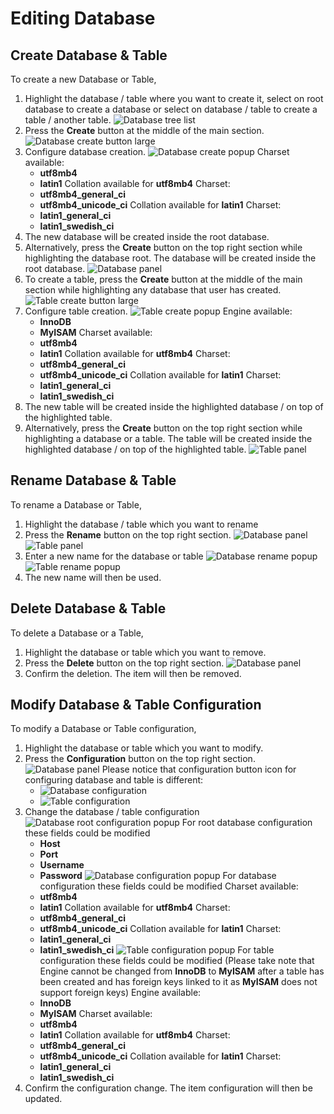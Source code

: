 # Editing Database

## Create Database & Table

To create a new Database or Table,

1. Highlight the database / table where you want to create it, select on root database to create a database or select on database / table to create a table / another table.
   ![Database tree list](Editing-list.png)
2. Press the **Create** button at the middle of the main section.
   ![Database create button large](Editing-create-large.png)
3. Configure database creation.
   ![Database create popup](Editing-database-create-popup.png)
   Charset available:
    * **utf8mb4**
    * **latin1**
   Collation available for **utf8mb4** Charset:
    * **utf8mb4_general_ci**
    * **utf8mb4_unicode_ci**
   Collation available for **latin1** Charset:
    * **latin1_general_ci**
    * **latin1_swedish_ci**
4. The new database will be created inside the root database.
5. Alternatively, press the **Create** button on the top right section while highlighting the database root. The database will be created inside the root database.
   ![Database panel](Editing-panel.png)
6. To create a table, press the **Create** button at the middle of the main section while highlighting any database that user has created.
   ![Table create button large](Editing-create-large.png)
7. Configure table creation.
   ![Table create popup](Editing-table-create-popup.png)
   Engine available:
    * **InnoDB**
    * **MyISAM**
   Charset available:
    * **utf8mb4**
    * **latin1**
   Collation available for **utf8mb4** Charset:
    * **utf8mb4_general_ci**
    * **utf8mb4_unicode_ci**
   Collation available for **latin1** Charset:
    * **latin1_general_ci**
    * **latin1_swedish_ci**
8. The new table will be created inside the highlighted database / on top of the highlighted table.
9. Alternatively, press the **Create** button on the top right section while highlighting a database or a table. The table will be created inside the highlighted database / on top of the highlighted table.
   ![Table panel](Editing-table-panel.png)

## Rename Database & Table

To rename a Database or Table,

1. Highlight the database / table which you want to rename
2. Press the **Rename** button on the top right section.
   ![Database panel](Editing-panel.png)
   ![Table panel](Editing-table-panel.png)
3. Enter a new name for the database or table
   ![Database rename popup](Editing-rename-popup.png)
   ![Table rename popup](Editing-table-rename-popup.png)
4. The new name will then be used.

## Delete Database & Table

To delete a Database or a Table,

1. Highlight the database or table which you want to remove.
2. Press the **Delete** button on the top right section.
   ![Database panel](Editing-panel.png)
3. Confirm the deletion. The item will then be removed.

## Modify Database & Table Configuration

To modify a Database or Table configuration,

1. Highlight the database or table which you want to modify.
2. Press the **Configuration** button on the top right section.
   ![Database panel](Editing-panel.png)
   Please notice that configuration button icon for configuring database and table is different:
    * ![Database configuration](Editing-database-configuration-button.png)
    * ![Table configuration](Editing-table-configuration-button.png)
3. Change the database / table configuration
   ![Database root configuration popup](Editing-database-root-configuration-popup.png)
   For root database configuration these fields could be modified
      * **Host**
      * **Port**
      * **Username**
      * **Password**
   ![Database configuration popup](Editing-database-configuration-popup.png)
   For database configuration these fields could be modified
      Charset available:
      * **utf8mb4**
      * **latin1**
      Collation available for **utf8mb4** Charset:
      * **utf8mb4_general_ci**
      * **utf8mb4_unicode_ci**
      Collation available for **latin1** Charset:
      * **latin1_general_ci**
      * **latin1_swedish_ci**
   ![Table configuration popup](Editing-table-configuration-popup.png)
   For table configuration these fields could be modified (Please take note that Engine cannot be changed from **InnoDB** to **MyISAM** after a table has been created and has foreign keys linked to it as **MyISAM** does not support foreign keys)
      Engine available:
      * **InnoDB**
      * **MyISAM**
      Charset available:
      * **utf8mb4**
      * **latin1**
      Collation available for **utf8mb4** Charset:
      * **utf8mb4_general_ci**
      * **utf8mb4_unicode_ci**
      Collation available for **latin1** Charset:
      * **latin1_general_ci**
      * **latin1_swedish_ci**
4. Confirm the configuration change. The item configuration will then be updated.
